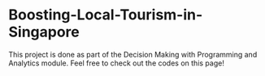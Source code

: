 # Boosting-Local-Tourism-in-Singapore
This project is done as part of the Decision Making with Programming and Analytics module. Feel free to check out the codes on this page!

